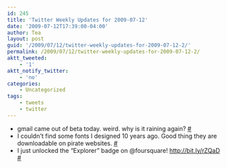 ```yaml
---
id: 245
title: 'Twitter Weekly Updates for 2009-07-12'
date: '2009-07-12T17:39:00-04:00'
author: Tea
layout: post
guid: '/2009/07/12/twitter-weekly-updates-for-2009-07-12-2/'
permalink: /2009/07/12/twitter-weekly-updates-for-2009-07-12-2/
aktt_tweeted:
    - '1'
aktt_notify_twitter:
    - 'no'
categories:
    - Uncategorized
tags:
    - tweets
    - twitter
---
```


- gmail came out of beta today. weird. why is it raining again? [\#](http://twitter.com/teacurran/statuses/2515459748)
- I couldn't find some fonts I designed 10 years ago. Good thing they are downloadable on pirate websites. [\#](http://twitter.com/teacurran/statuses/2521593074)
- I just unlocked the “Explorer” badge on @foursquare! <http://bit.ly/rZQaD> [\#](http://twitter.com/teacurran/statuses/2578367568)